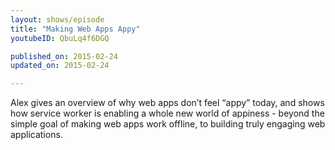 ```yaml
---
layout: shows/episode
title: "Making Web Apps Appy"
youtubeID: QbuLq4f6DGQ

published_on: 2015-02-24
updated_on: 2015-02-24

---
```


Alex gives an overview of why web apps don’t feel “appy” today, and shows how service worker is enabling a whole new world of appiness - beyond the simple goal of making web apps work offline, to building truly engaging web applications.
